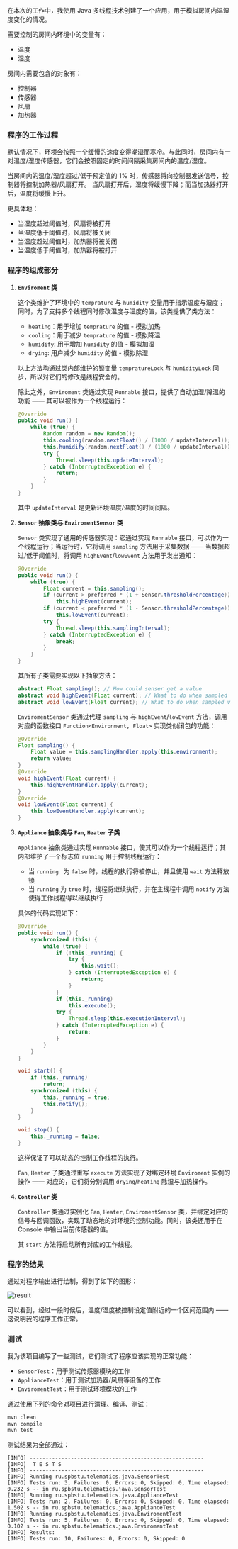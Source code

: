 在本次的工作中，我使用 Java 多线程技术创建了一个应用，用于模拟房间内温湿度变化的情况。

需要控制的房间内环境中的变量有：
- 温度
- 湿度

房间内需要包含的对象有：
- 控制器
- 传感器
- 风扇
- 加热器

### 程序的工作过程

默认情况下，环境会按照一个缓慢的速度变得潮湿而寒冷。与此同时，房间内有一对温度/湿度传感器，它们会按照固定的时间间隔采集房间内的温度/湿度。

当房间内的温度/湿度超过/低于预定值的 1% 时，传感器将向控制器发送信号，控制器将控制加热器/风扇打开。
当风扇打开后，湿度将缓慢下降；而当加热器打开后，温度将缓慢上升。

更具体地：

- 当湿度超过阈值时，风扇将被打开
- 当湿度低于阈值时，风扇将被关闭
- 当温度超过阈值时，加热器将被关闭
- 当温度低于阈值时，加热器将被打开

### 程序的组成部分

1. **`Enviroment` 类**

   这个类维护了环境中的 `temprature` 与 `humidity` 变量用于指示温度与湿度；同时，为了支持多个线程同时修改温度与湿度的值，该类提供了类方法：

   - `heating`：用于增加 `temprature` 的值 - 模拟加热
   - `cooling`：用于减少 `temprature` 的值 - 模拟降温
   - `humidify`: 用于增加 `humidity` 的值 - 模拟加湿
   - `drying`: 用户减少 `humidity` 的值 - 模拟除湿

   以上方法均通过类内部维护的锁变量 `tempratureLock` 与 `humidityLock` 同步，所以对它们的修改是线程安全的。

   除此之外，`Enviroment` 类通过实现 `Runnable` 接口，提供了自动加湿/降温的功能 —— 其可以被作为一个线程运行：

   ```java
   @Override
   public void run() {
       while (true) {
           Random random = new Random();
           this.cooling(random.nextFloat() / (1000 / updateInterval));
           this.humidify(random.nextFloat() / (1000 / updateInterval));
           try {
               Thread.sleep(this.updateInterval);
           } catch (InterruptedException e) {
               return;
           }
       }
   }
   ```

   其中 `updateInterval` 是更新环境湿度/温度的时间间隔。

2. **`Sensor` 抽象类与 `EnviromentSensor` 类**

   `Sensor` 类实现了通用的传感器实现：它通过实现 `Runnable` 接口，可以作为一个线程运行；当运行时，它将调用 `sampling` 方法用于采集数据 —— 当数据超过/低于阈值时，将调用 `highEvent`/`lowEvent` 方法用于发出通知：

   ```java
   @Override
   public void run() {
       while (true) {
           Float current = this.sampling();
           if (current > preferred * (1 + Sensor.thresholdPercentage))
               this.highEvent(current);
           if (current < preferred * (1 - Sensor.thresholdPercentage))
               this.lowEvent(current);
           try {
               Thread.sleep(this.samplingInterval);
           } catch (InterruptedException e) {
               break;
           }
       }
   }
   ```

   其所有子类需要实现以下抽象方法：

   ```java
   abstract Float sampling(); // How could senser get a value
   abstract void highEvent(Float current); // What to do when sampled value higher than threshold
   abstract void lowEvent(Float current); // What to do when sampled value lower than threshold
   ```

   `EnviromentSensor` 类通过代理 `sampling` 与 `highEvent`/`lowEvent` 方法，调用对应的函数接口 `Function<Environment, Float>` 实现类似闭包的功能：

   ```java
   @Override
   Float sampling() {
       Float value = this.samplingHandler.apply(this.environment);
       return value;
   }
   @Override
   void highEvent(Float current) {
       this.highEventHandler.apply(current);
   }
   @Override
   void lowEvent(Float current) {
       this.lowEventHandler.apply(current);
   }
   ```

3. **`Appliance` 抽象类与 `Fan`, `Heater` 子类**

   `Appliance` 抽象类通过实现 `Runnable` 接口，使其可以作为一个线程运行；其内部维护了一个标志位 `running` 用于控制线程运行：

   - 当 `running ` 为 `false` 时，线程的执行将被停止，并且使用 `wait` 方法释放锁
   - 当 `running` 为 `true` 时，线程将继续执行，并在主线程中调用 `notify` 方法使得工作线程得以继续执行

   具体的代码实现如下：

   ```java
   @Override
   public void run() {
       synchronized (this) {
           while (true) {
               if (!this._running) {
                   try {
                       this.wait();
                   } catch (InterruptedException e) {
                       return;
                   }
               }
               if (this._running)
                   this.execute();
               try {
                   Thread.sleep(this.executionInterval);
               } catch (InterruptedException e) {
                   return;
               }
           }
       }
   }
   
   void start() {
       if (this._running)
           return;
       synchronized (this) {
           this._running = true;
           this.notify();
       }
   }
   
   void stop() {
       this._running = false;
   }
   ```

   这样保证了可以动态的控制工作线程的执行。

   `Fan`, `Heater` 子类通过重写 `execute` 方法实现了对绑定环境 `Enviroment` 实例的操作 —— 对应的，它们将分别调用 `drying`/`heating` 除湿与加热操作。

4. **`Controller` 类**

   `Controller` 类通过实例化 `Fan`, `Heater`, `EnviromentSensor` 类，并绑定对应的信号与回调函数，实现了动态地的对环境的控制功能。同时，该类还用于在 Console 中输出当前传感器的值。

   其 `start` 方法将启动所有对应的工作线程。

### 程序的结果

通过对程序输出进行绘制，得到了如下的图形：

![result](https://github.com/guiqiqi/java-lab3-monitor/raw/master/resources/result.png?raw=true)

可以看到，经过一段时候后，温度/湿度被控制设定值附近的一个区间范围内 —— 这说明我的程序工作正常。

### 测试

我为该项目编写了一些测试，它们测试了程序应该实现的正常功能：

- `SensorTest`：用于测试传感器模块的工作
- `ApplianceTest`：用于测试加热器/风扇等设备的工作
- `EnviromentTest`：用于测试环境模块的工作

通过使用下列的命令对项目进行清理、编译、测试：

```bash
mvn clean
mvn compile
mvn test
```

测试结果为全部通过：

```
[INFO] -------------------------------------------------------
[INFO]  T E S T S
[INFO] -------------------------------------------------------
[INFO] Running ru.spbstu.telematics.java.SensorTest
[INFO] Tests run: 3, Failures: 0, Errors: 0, Skipped: 0, Time elapsed: 0.232 s -- in ru.spbstu.telematics.java.SensorTest
[INFO] Running ru.spbstu.telematics.java.ApplianceTest
[INFO] Tests run: 2, Failures: 0, Errors: 0, Skipped: 0, Time elapsed: 1.502 s -- in ru.spbstu.telematics.java.ApplianceTest
[INFO] Running ru.spbstu.telematics.java.EnviromentTest
[INFO] Tests run: 5, Failures: 0, Errors: 0, Skipped: 0, Time elapsed: 0.102 s -- in ru.spbstu.telematics.java.EnviromentTest
[INFO] Results:
[INFO] Tests run: 10, Failures: 0, Errors: 0, Skipped: 0
```